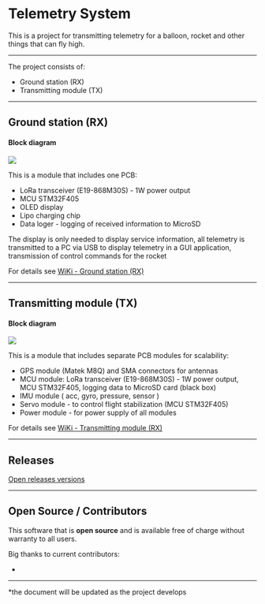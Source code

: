 # Telemetry System
This is a project for transmitting telemetry for a balloon, rocket and other things that can fly high.

------

The project consists of:

- Ground station (RX)
-  Transmitting module (TX)

------



## Ground station (RX)

#### Block diagram

![](https://github.com/cvetaevvitaliy/telemetry-system/blob/main/doc/pic/Ground-station.png)

This is a module that includes one PCB:

- LoRa transceiver (E19-868M30S)  - 1W power output
- MCU STM32F405
- OLED display
- Lipo charging chip
- Data loger - logging of received information to MicroSD

The display is only needed to display service information, all telemetry is transmitted to a PC via USB to display telemetry in a GUI application, transmission of control commands for the rocket

For details see [WiKi - Ground station (RX)](https://github.com/cvetaevvitaliy/telemetry-system/wiki/Transmitting-module-(TX))


------



## Transmitting module (TX)

#### Block diagram

![](https://github.com/cvetaevvitaliy/telemetry-system/blob/main/doc/pic/Telemetry-module-RX.png)

This is a module that includes separate PCB modules for scalability:

- GPS module (Matek M8Q) and SMA connectors for antennas
- MCU module: LoRa transceiver (E19-868M30S)  - 1W power output, MCU STM32F405, logging data to MicroSD card (black box)
- IMU module ( acc, gyro, pressure, sensor )
- Servo module - to control flight stabilization (MCU STM32F405)
- Power module - for power supply of all modules

For details see [WiKi - Transmitting module (RX)](https://github.com/cvetaevvitaliy/telemetry-system/wiki/Transmitting-module-(TX))

------

## Releases

[Open releases versions ](https://github.com/cvetaevvitaliy/telemetry-system/releases)

------

## Open Source / Contributors

This software that is **open source** and is available free of charge without warranty to all users.

Big thanks to current contributors:

- 

------

*the document will be updated as the project develops